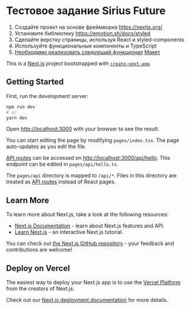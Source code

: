 # Тестовое задание Sirius Future

1. Создайте проект на основе фреймворка https://nextjs.org/
2. Установите библиотеку https://emotion.sh/docs/styled
3. Сделайте верстку страницы, используя React и styled-components
4. Используйте функциональные компоненты и TypeScript
5. [Необходимо реализовать cледующий функционал](https://docs.google.com/document/d/1yf1nzE9BzusNdB15kLG9vkhtuWjtqBgVLByRvyZxz-I/edit?usp=sharing)
   [Макет](https://www.figma.com/file/Ttn7siGjRcFZ0OzPbT2Xxg/Untitled?node-id=0%3A1)

This is a [Next.js](https://nextjs.org/) project bootstrapped with [`create-next-app`](https://github.com/vercel/next.js/tree/canary/packages/create-next-app).

## Getting Started

First, run the development server:

```bash
npm run dev
# or
yarn dev
```

Open [http://localhost:3000](http://localhost:3000) with your browser to see the result.

You can start editing the page by modifying `pages/index.tsx`. The page auto-updates as you edit the file.

[API routes](https://nextjs.org/docs/api-routes/introduction) can be accessed on [http://localhost:3000/api/hello](http://localhost:3000/api/hello). This endpoint can be edited in `pages/api/hello.ts`.

The `pages/api` directory is mapped to `/api/*`. Files in this directory are treated as [API routes](https://nextjs.org/docs/api-routes/introduction) instead of React pages.

## Learn More

To learn more about Next.js, take a look at the following resources:

- [Next.js Documentation](https://nextjs.org/docs) - learn about Next.js features and API.
- [Learn Next.js](https://nextjs.org/learn) - an interactive Next.js tutorial.

You can check out [the Next.js GitHub repository](https://github.com/vercel/next.js/) - your feedback and contributions are welcome!

## Deploy on Vercel

The easiest way to deploy your Next.js app is to use the [Vercel Platform](https://vercel.com/new?utm_medium=default-template&filter=next.js&utm_source=create-next-app&utm_campaign=create-next-app-readme) from the creators of Next.js.

Check out our [Next.js deployment documentation](https://nextjs.org/docs/deployment) for more details.
